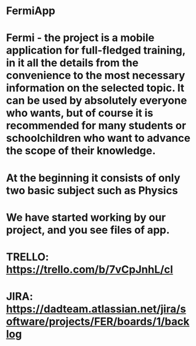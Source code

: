 # FermiApp

# Fermi - the project is a mobile application for full-fledged training, in it all the details from the convenience to the most necessary information on the selected topic. It can be used by absolutely everyone who wants, but of course it is recommended for many students or schoolchildren who want to advance the scope of their knowledge.
# At the beginning it consists of only two basic subject such as Physics


# We have started working by our project, and you see files of app.
# TRELLO: https://trello.com/b/7vCpJnhL/cl
# JIRA: https://dadteam.atlassian.net/jira/software/projects/FER/boards/1/backlog


